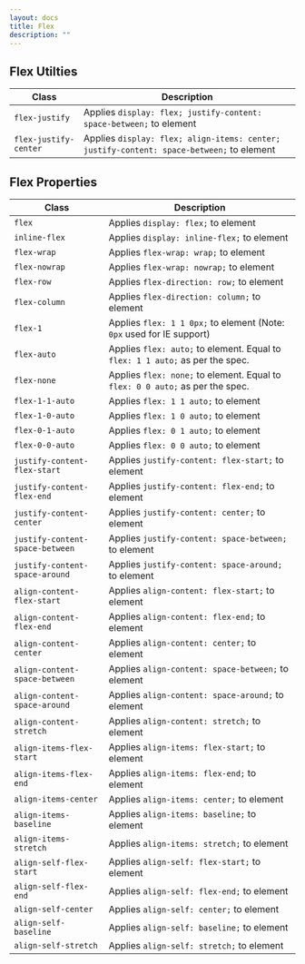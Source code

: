 ```yaml
---
layout: docs
title: Flex
description: ""
---
```


## Flex Utilties

| Class                 | Description                                                                              |
| --------------------- | ---------------------------------------------------------------------------------------- |
| `flex-justify`        | Applies `display: flex; justify-content: space-between;` to element                      |
| `flex-justify-center` | Applies `display: flex; align-items: center; justify-content: space-between;` to element |

## Flex Properties

| Class                           | Description                                                                   |
| ------------------------------- | ----------------------------------------------------------------------------- |
| `flex`                          | Applies `display: flex;` to element                                           |
| `inline-flex`                   | Applies `display: inline-flex;` to element                                    |
| `flex-wrap`                     | Applies `flex-wrap: wrap;` to element                                         |
| `flex-nowrap`                   | Applies `flex-wrap: nowrap;` to element                                       |
| `flex-row`                      | Applies `flex-direction: row;` to element                                     |
| `flex-column`                   | Applies `flex-direction: column;` to element                                  |
| `flex-1`                        | Applies `flex: 1 1 0px;` to element (Note: `0px` used for IE support)         |
| `flex-auto`                     | Applies `flex: auto;` to element. Equal to `flex: 1 1 auto;` as per the spec. |
| `flex-none`                     | Applies `flex: none;` to element. Equal to `flex: 0 0 auto;` as per the spec. |
| `flex-1-1-auto`                 | Applies `flex: 1 1 auto;` to element                                          |
| `flex-1-0-auto`                 | Applies `flex: 1 0 auto;` to element                                          |
| `flex-0-1-auto`                 | Applies `flex: 0 1 auto;` to element                                          |
| `flex-0-0-auto`                 | Applies `flex: 0 0 auto;` to element                                          |
| `justify-content-flex-start`    | Applies `justify-content: flex-start;` to element                             |
| `justify-content-flex-end`      | Applies `justify-content: flex-end;` to element                               |
| `justify-content-center`        | Applies `justify-content: center;` to element                                 |
| `justify-content-space-between` | Applies `justify-content: space-between;` to element                          |
| `justify-content-space-around`  | Applies `justify-content: space-around;` to element                           |
| `align-content-flex-start`      | Applies `align-content: flex-start;` to element                               |
| `align-content-flex-end`        | Applies `align-content: flex-end;` to element                                 |
| `align-content-center`          | Applies `align-content: center;` to element                                   |
| `align-content-space-between`   | Applies `align-content: space-between;` to element                            |
| `align-content-space-around`    | Applies `align-content: space-around;` to element                             |
| `align-content-stretch`         | Applies `align-content: stretch;` to element                                  |
| `align-items-flex-start`        | Applies `align-items: flex-start;` to element                                 |
| `align-items-flex-end`          | Applies `align-items: flex-end;` to element                                   |
| `align-items-center`            | Applies `align-items: center;` to element                                     |
| `align-items-baseline`          | Applies `align-items: baseline;` to element                                   |
| `align-items-stretch`           | Applies `align-items: stretch;` to element                                    |
| `align-self-flex-start`         | Applies `align-self: flex-start;` to element                                  |
| `align-self-flex-end`           | Applies `align-self: flex-end;` to element                                    |
| `align-self-center`             | Applies `align-self: center;` to element                                      |
| `align-self-baseline`           | Applies `align-self: baseline;` to element                                    |
| `align-self-stretch`            | Applies `align-self: stretch;` to element                                     |
